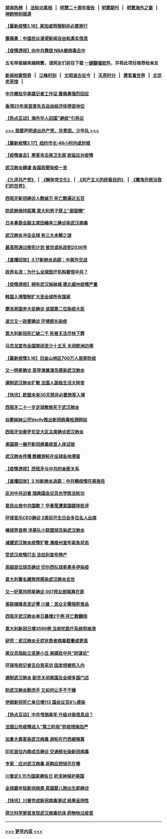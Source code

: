 #### [禁闻热榜](热点新闻.md?=0)  &nbsp;&nbsp;|&nbsp;&nbsp; [法轮功真相](https://github.com/gfw-breaker/truth/blob/master/README.md?=0) &nbsp;&nbsp;|&nbsp;&nbsp; [明慧二十周年报告](https://github.com/gfw-breaker/mh-reports/blob/master/README.md?=0) &nbsp;&nbsp;|&nbsp;&nbsp;[明慧期刊](https://github.com/gfw-breaker/mh-qikan) &nbsp;&nbsp;|&nbsp;&nbsp; [明慧海外之窗](https://github.com/gfw-breaker/mh-news/blob/master/README.md?=0) &nbsp;&nbsp;|&nbsp;&nbsp; [神韵特别报道](https://github.com/gfw-breaker/mh-news/blob/master/shenyun.md?=0)
#### [【最新疫情3.18】美加或将限制非必要旅行](../pages/nsc418/n11948377.md?t=03181731) 
#### [蓬佩奥：中国民众渴望新闻自由和真实信息](../pages/nsc418/n11948448.md?t=03181731) 
#### [【疫情透视】向中共靠拢 NBA被病毒击中](../pages/nsc418/n11948462.md?t=03181731) 
#### 五毛举报越来越频繁，请网友们前往下载 [一键翻墙软件](https://github.com/gfw-breaker/ssr-accounts)，并将此项目推荐给亲友
#### [新闻拍案惊奇](https://github.com/gfw-breaker/banned-news/blob/master/pages/link4.md) &nbsp;&nbsp;|&nbsp;&nbsp; [江峰时刻](https://github.com/gfw-breaker/banned-news/blob/master/pages/link4.md) &nbsp;&nbsp;|&nbsp;&nbsp; [文昭谈古论今](https://github.com/gfw-breaker/banned-news/blob/master/pages/link4.md) &nbsp;&nbsp;|&nbsp;&nbsp; [天亮时分](https://github.com/gfw-breaker/banned-news/blob/master/pages/link4.md) &nbsp;&nbsp;|&nbsp;&nbsp; [萧茗看世界](https://github.com/gfw-breaker/banned-news/blob/master/pages/link4.md) &nbsp;&nbsp;|&nbsp;&nbsp; [北京老茶馆](https://github.com/gfw-breaker/banned-news/blob/master/pages/link4.md) &nbsp;&nbsp;|&nbsp;&nbsp; 
#### [中共撤驻华美媒记者工作证 蓬佩奥强烈回应](../pages/nsc418/n11948259.md?t=03181731) 
#### [香港25年来首度失去自由经济体榜首地位](../pages/nsc418/n11948078.md?t=03181731) 
#### [【热点互动】海外华人回国“避疫”引热议](../pages/nsc418/n11947713.md?t=03181731) 
#### [>>> 我要声明退出共产党、共青团、少年队 <<<](https://github.com/begood0513/goodnews/blob/master/quit/letter.md) 
#### [【最新疫情3.17】纽约市长:48小时内或封城](../pages/nsc418/n11945621.md?t=03181731) 
#### [【疫情直击】黑客攻击美卫生部 欲延应对疫情](../pages/nsc418/n11947801.md?t=03181731) 
#### [武汉肺炎肆虐 各国政要染疫一览](../pages/nsc418/n11947576.md?t=03181731) 
#### [《九评共产党》](https://github.com/begood0513/9ping.md/blob/master/README.md) &nbsp;|&nbsp; [《解体党文化》](../../../../jtdwh.md/blob/master/README.md)  &nbsp;|&nbsp; [《共产主义的终极目的》](../../../../gczydzjmd.md/blob/master/README.md) &nbsp;|&nbsp; [《魔鬼在统治我们的世界》](../../../../mgztzwmdsj.md/blob/master/README.md) 
#### [西班牙新冠确诊人数破万 死亡数逼近五百](../pages/nsc418/n11947740.md?t=03181731) 
#### [防武肺保持距离 意大利男子穿上“甜甜圈”](../pages/nsc418/n11947656.md?t=03181731) 
#### [日本奥委会副主席田嶋幸三确诊染武汉病毒](../pages/nsc418/n11947486.md?t=03181731) 
#### [武汉肺炎冲击全球 有三大未解之谜](../pages/nsc418/n11946311.md?t=03181731) 
#### [最高院通过修宪计划 普京或执政到2036年](../pages/nsc418/n11947240.md?t=03181731) 
#### [【直播回放】3.17新肺炎追踪：中美外交战](../pages/nsc418/n11947234.md?t=03181731) 
#### [政界名流：为什么全球医疗机构要信中共？](../pages/nsc418/n11945479.md?t=03181731) 
#### [【疫情透视】拥有武汉姊妹城 德北威州疫情严重](../pages/nsc418/n11945308.md?t=03181731) 
#### [韩国入境管制扩大至全球所有国家](../pages/nsc418/n11946052.md?t=03181731) 
#### [摩洛哥国务大臣确诊 该国第二位染疫大臣](../pages/nsc418/n11946118.md?t=03181731) 
#### [波兰又一政要确诊 环境部长染疫](../pages/nsc418/n11945855.md?t=03181731) 
#### [意大利新冠死亡破二千 死者无法尽快下葬](../pages/nsc418/n11945606.md?t=03181731) 
#### [马克龙宣布全国禁闭至少十五天 关闭欧洲边境](../pages/nsc418/n11945485.md?t=03181731) 
#### [【最新疫情3.16】旧金山地区700万人居家防疫](../pages/nsc418/n11942860.md?t=03181731) 
#### [又一明星确诊 英导演兼演员感染武汉肺炎](../pages/nsc418/n11945401.md?t=03181731) 
#### [遏制武汉肺炎扩散 法国人面临生活大转变](../pages/nsc418/n11945061.md?t=03181731) 
#### [【快讯】欧盟未来30天禁非必要旅客入境](../pages/nsc418/n11944904.md?t=03181731) 
#### [西班牙二十一岁足球教练死于武汉肺炎](../pages/nsc418/n11945064.md?t=03181731) 
#### [谷歌姊妹公司Verily推出新冠病毒检测网站](../pages/nsc418/n11945017.md?t=03181731) 
#### [西班牙加泰罗尼亚大区主席确诊武汉肺炎](../pages/nsc418/n11944803.md?t=03181731) 
#### [美国周一展开新冠病毒疫苗人体试验](../pages/nsc418/n11944761.md?t=03181731) 
#### [武汉肺炎传播 数艘游轮在全球各地滞留](../pages/nsc418/n11944636.md?t=03181731) 
#### [【疫情透视】西班牙与中共的亲密关系](../pages/nsc418/n11942614.md?t=03181731) 
#### [【直播回放】3.16新肺炎追踪：中共瞒疫情在美挨告](../pages/nsc418/n11944429.md?t=03181731) 
#### [反对中共迫害 瑞典国会议员也学炼法轮功](../pages/nsc418/n11942100.md?t=03181731) 
#### [意民众放中共国歌？ 华春莹遭意国媒体批评](../pages/nsc418/n11944059.md?t=03181731) 
#### [环球音乐CEO确诊 2周前开生日会多位名人出席](../pages/nsc418/n11943534.md?t=03181731) 
#### [棒球界首例 洋基队小联盟球员染武汉肺炎](../pages/nsc418/n11943281.md?t=03181731) 
#### [减缓武汉肺炎疫情扩散 澳维州宣布紧急状态](../pages/nsc418/n11943533.md?t=03181731) 
#### [受武汉疫情打击 法拉利宣布停产](../pages/nsc418/n11942936.md?t=03181731) 
#### [英超首位球员确诊 切尔西队球星奥多伊染疫](../pages/nsc418/n11937187.md?t=03181731) 
#### [意大利著名建筑师感染武汉肺炎去世](../pages/nsc418/n11943211.md?t=03181731) 
#### [又一好莱坞明星确诊 007邦女郎隔离在家](../pages/nsc418/n11943213.md?t=03181731) 
#### [美联储降息至近零 川普：民众无需囤积食品](../pages/nsc418/n11943043.md?t=03181731) 
#### [西班牙武汉肺炎单日暴增2千例 死亡数翻倍](../pages/nsc418/n11942800.md?t=03181731) 
#### [意大利新冠日增3590例 当局忧医疗系统将崩溃](../pages/nsc418/n11942691.md?t=03181731) 
#### [研究：武汉肺炎无症状患者病毒载量或更高](../pages/nsc418/n11942608.md?t=03181731) 
#### [美议员指赵立坚是小丑 美媒批中共“阴谋论”](../pages/nsc418/n11942370.md?t=03181731) 
#### [环球电视记者去白宫采访 因发烧被拒入内](../pages/nsc418/n11942516.md?t=03181731) 
#### [遏制武汉肺炎 耐克关闭美国及全球多国门店](../pages/nsc418/n11942366.md?t=03181731) 
#### [防武汉肺炎勤洗手 又如何让手不干燥](../pages/nsc418/n11942105.md?t=03181731) 
#### [伊朗新冠死亡单日增113 国会议员8%感染](../pages/nsc418/n11942119.md?t=03181731) 
#### [【热点互动】中共甩锅美军 升级对美信息战？](../pages/nsc418/n11940633.md?t=03181731) 
#### [法国公布疫情进入“第三阶段”防疫措施加严](../pages/nsc418/n11940878.md?t=03181731) 
#### [加拿大乘客染武汉病毒 游轮在巴西被隔离](../pages/nsc418/n11941905.md?t=03181731) 
#### [印尼首位内阁成员确诊 交通部长染新冠病毒](../pages/nsc418/n11941920.md?t=03181731) 
#### [专家：应对武汉病毒 采购应把钱花在哪](../pages/nsc418/n11941763.md?t=03181731) 
#### [川普定3.15为国家祷告日 祈求神保护美国](../pages/nsc418/n11941475.md?t=03181731) 
#### [全球最年轻新冠病患 英国婴儿刚出生即确诊](../pages/nsc418/n11941506.md?t=03181731) 
#### [【快讯】川普完成新冠病毒测试 结果呈阴性](../pages/nsc418/n11941045.md?t=03181731) 
#### [荷兰科学家首发现武汉病毒抗体 药物快过疫苗](../pages/nsc418/n11940920.md?t=03181731) 

----
#### [ >>> 更早内容 <<< ](../indexes/nsc418-earlier.md)
